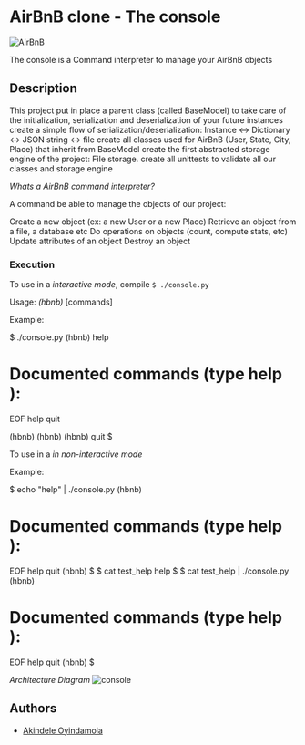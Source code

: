 # AirBnB clone - The console

![AirBnB](https://raw.githubusercontent.com/misschiiff/AirBnB_clone/main/IMG_6418.PNG)


The console is a Command interpreter to manage your AirBnB objects

## Description

This project put in place a parent class (called BaseModel) to take care of the initialization, serialization and deserialization of your future instances
create a simple flow of serialization/deserialization: Instance <-> Dictionary <-> JSON string <-> file
create all classes used for AirBnB (User, State, City, Place) that inherit from BaseModel
create the first abstracted storage engine of the project: File storage.
create all unittests to validate all our classes and storage engine

*Whats a AirBnB command interpreter?*

A command be able to manage the objects of our project:

Create a new object (ex: a new User or a new Place)
Retrieve an object from a file, a database etc
Do operations on objects (count, compute stats, etc)
Update attributes of an object
Destroy an object

### Execution

To use in a *interactive mode*, compile `$ ./console.py` 

Usage: *(hbnb)* [commands]

Example:

$ ./console.py
(hbnb) help

Documented commands (type help <topic>):
========================================
EOF  help  quit

(hbnb) 
(hbnb) 
(hbnb) quit
$


To use in a *in non-interactive mode*

Example:

$ echo "help" | ./console.py
(hbnb)

Documented commands (type help <topic>):
========================================
EOF  help  quit
(hbnb) 
$
$ cat test_help
help
$
$ cat test_help | ./console.py
(hbnb)

Documented commands (type help <topic>):
========================================
EOF  help  quit
(hbnb) 
$



*Architecture Diagram*
![console](https://semanticadigital.com/wp-content/uploads/2017/01/815046647d23428a14ca.png)


## Authors
  
* [Akindele Oyindamola](https://github.com/Hoyeander)
 

